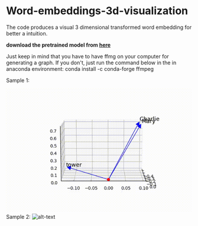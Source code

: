 # Word-embeddings-3d-visualization
The code produces a visual 3 dimensional transformed word embedding for better a intuition.

**download the pretrained model from [here](https://doc-0s-34-docs.googleusercontent.com/docs/securesc/e8t8o38u8b09tfs5uuvqkmvhm5ughui5/8r20bj0oqvga081qdh4fc9ddt6mn434i/1601997750000/06848720943842814915/00863812916379381327/0B7XkCwpI5KDYNlNUTTlSS21pQmM?e=download&authuser=0&nonce=i7daqp0m761jo&user=00863812916379381327&hash=gul3immg00al43k9glirqkfkutn0l4k6)**

Just keep in mind that you have to have ffmg on your computer for generating a graph. If you don't, just run the command below in the in anaconda environment:
conda install -c conda-forge ffmpeg

Sample 1:

![vis_1](https://github.com/mitramir55/Word-embeddings-3d-visualization/blob/main/download.gif)
 Sample 2:
![alt-text](https://github.com/mitramir55/Word-embeddings-3d-visualization/blob/main/Gif_2.gif)

